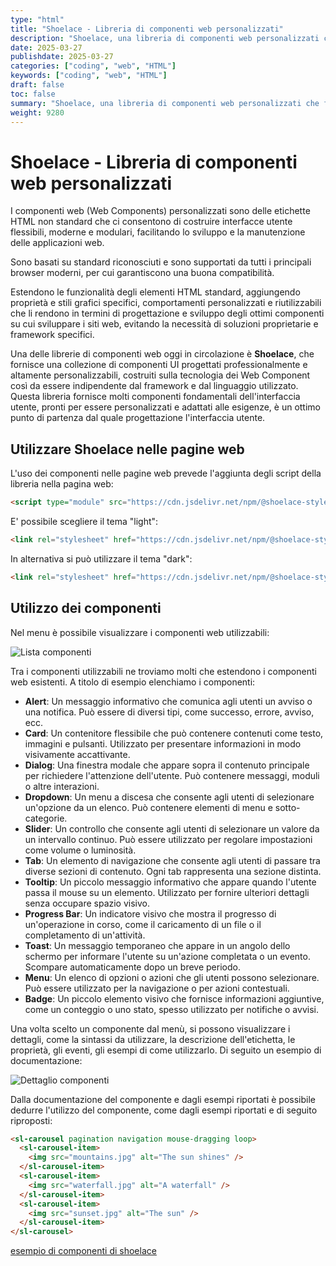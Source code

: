 ```yaml
---
type: "html"
title: "Shoelace - Libreria di componenti web personalizzati"
description: "Shoelace, una libreria di componenti web personalizzati che fornisce molti componenti fondamentali per la realizzazione di interfacce utenti moderne"
date: 2025-03-27
publishdate: 2025-03-27
categories: ["coding", "web", "HTML"]
keywords: ["coding", "web", "HTML"]
draft: false
toc: false
summary: "Shoelace, una libreria di componenti web personalizzati che fornisce molti componenti fondamentali per la realizzazione di interfacce utenti moderne"
weight: 9280
---
```


# Shoelace - Libreria di componenti web personalizzati

I componenti web (Web Components) personalizzati sono delle etichette HTML non standard che ci consentono di costruire interfacce utente flessibili, moderne e modulari, facilitando lo sviluppo e la manutenzione delle applicazioni web.

Sono basati su standard riconosciuti e sono supportati da tutti i principali browser moderni, per cui garantiscono una buona compatibilità.

Estendono le funzionalità degli elementi HTML standard, aggiungendo proprietà e stili grafici specifici, comportamenti personalizzati e riutilizzabili che li rendono in termini di progettazione e sviluppo degli ottimi componenti su cui sviluppare i siti web, evitando la necessità di soluzioni proprietarie e framework specifici.

Una delle librerie di componenti web oggi in circolazione è **Shoelace**, che fornisce una collezione di componenti UI progettati professionalmente e altamente personalizzabili, costruiti sulla tecnologia dei Web Component così da essere indipendente dal framework e dal linguaggio utilizzato. Questa libreria fornisce molti componenti fondamentali dell'interfaccia utente, pronti per essere personalizzati e adattati alle esigenze, è un ottimo punto di partenza dal quale progettazione l'interfaccia utente.

## Utilizzare Shoelace nelle pagine web

L'uso dei componenti nelle pagine web prevede l'aggiunta degli script della libreria nella pagina web:

```html
<script type="module" src="https://cdn.jsdelivr.net/npm/@shoelace-style/shoelace@2.20.1/cdn/shoelace-autoloader.js"></script>
```

E' possibile scegliere il tema "light":

```html
<link rel="stylesheet" href="https://cdn.jsdelivr.net/npm/@shoelace-style/shoelace@2.20.1/cdn/themes/light.css" />
```

In alternativa si può utilizzare il tema "dark":

```html
<link rel="stylesheet" href="https://cdn.jsdelivr.net/npm/@shoelace-style/shoelace@2.20.1/cdn/themes/dark.css" />
```

## Utilizzo dei componenti

Nel menu è possibile visualizzare i componenti web utilizzabili:

![Lista componenti](/static/coding/web/html/webComponents-shoelace-menu.png)

Tra i componenti utilizzabili ne troviamo molti che estendono i componenti web esistenti. A titolo di esempio elenchiamo i componenti:

- **Alert**: Un messaggio informativo che comunica agli utenti un avviso o una notifica. Può essere di diversi tipi, come successo, errore, avviso, ecc.
- **Card**: Un contenitore flessibile che può contenere contenuti come testo, immagini e pulsanti. Utilizzato per presentare informazioni in modo visivamente accattivante.
- **Dialog**: Una finestra modale che appare sopra il contenuto principale per richiedere l'attenzione dell'utente. Può contenere messaggi, moduli o altre interazioni.
- **Dropdown**: Un menu a discesa che consente agli utenti di selezionare un'opzione da un elenco. Può contenere elementi di menu e sotto-categorie.
- **Slider**: Un controllo che consente agli utenti di selezionare un valore da un intervallo continuo. Può essere utilizzato per regolare impostazioni come volume o luminosità.
- **Tab**: Un elemento di navigazione che consente agli utenti di passare tra diverse sezioni di contenuto. Ogni tab rappresenta una sezione distinta.
- **Tooltip**: Un piccolo messaggio informativo che appare quando l'utente passa il mouse su un elemento. Utilizzato per fornire ulteriori dettagli senza occupare spazio visivo.
- **Progress Bar**: Un indicatore visivo che mostra il progresso di un'operazione in corso, come il caricamento di un file o il completamento di un'attività.
- **Toast**: Un messaggio temporaneo che appare in un angolo dello schermo per informare l'utente su un'azione completata o un evento. Scompare automaticamente dopo un breve periodo.
- **Menu**: Un elenco di opzioni o azioni che gli utenti possono selezionare. Può essere utilizzato per la navigazione o per azioni contestuali.  
- **Badge**: Un piccolo elemento visivo che fornisce informazioni aggiuntive, come un conteggio o uno stato, spesso utilizzato per notifiche o avvisi.

Una volta scelto un componente dal menù, si possono visualizzare i dettagli, come la sintassi da utilizzare, la descrizione dell'etichetta, le proprietà, gli eventi, gli esempi di come utilizzarlo. Di seguito un esempio di documentazione:

![Dettaglio componenti](/static/coding/web/html/webComponents-shoelace-details.png)

Dalla documentazione del componente e dagli esempi riportati è possibile dedurre l'utilizzo del componente, come dagli esempi riportati e di seguito riproposti:

```html
<sl-carousel pagination navigation mouse-dragging loop>
  <sl-carousel-item>
    <img src="mountains.jpg" alt="The sun shines" />
  </sl-carousel-item>
  <sl-carousel-item>
    <img src="waterfall.jpg" alt="A waterfall" />
  </sl-carousel-item>
  <sl-carousel-item>
    <img src="sunset.jpg" alt="The sun" />
  </sl-carousel-item>
</sl-carousel>
```

[esempio di componenti di shoelace](/static/coding/web/html/webComponents-shoelace-example.html)
